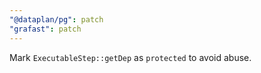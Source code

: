 ```yaml
---
"@dataplan/pg": patch
"grafast": patch
---
```


Mark `ExecutableStep::getDep` as `protected` to avoid abuse.
